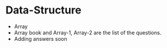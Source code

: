 # Data-Structure

* Array
 * Array book and Array-1, Array-2 are the list of the questions.
 * Adding answers soon
